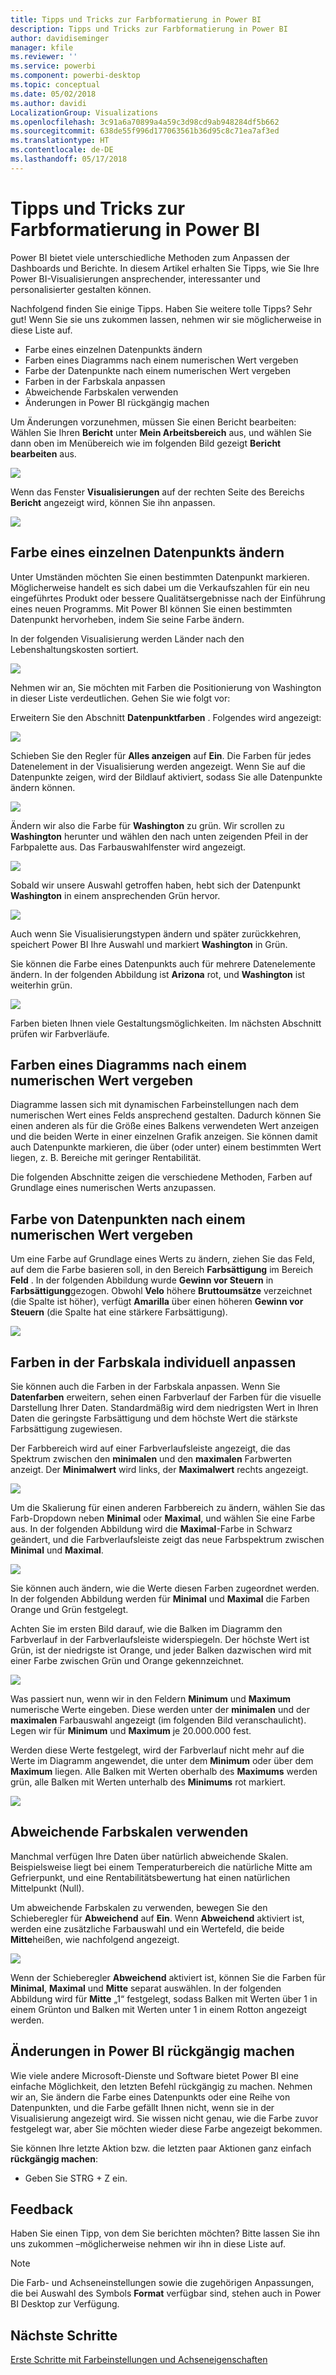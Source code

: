 ```yaml
---
title: Tipps und Tricks zur Farbformatierung in Power BI
description: Tipps und Tricks zur Farbformatierung in Power BI
author: davidiseminger
manager: kfile
ms.reviewer: ''
ms.service: powerbi
ms.component: powerbi-desktop
ms.topic: conceptual
ms.date: 05/02/2018
ms.author: davidi
LocalizationGroup: Visualizations
ms.openlocfilehash: 3c91a6a70899a4a59c3d98cd9ab948284df5b662
ms.sourcegitcommit: 638de55f996d177063561b36d95c8c71ea7af3ed
ms.translationtype: HT
ms.contentlocale: de-DE
ms.lasthandoff: 05/17/2018
---
```

# <a name="tips-and-tricks-for-color-formatting-in-power-bi"></a>Tipps und Tricks zur Farbformatierung in Power BI
Power BI bietet viele unterschiedliche Methoden zum Anpassen der Dashboards und Berichte. In diesem Artikel erhalten Sie Tipps, wie Sie Ihre Power BI-Visualisierungen ansprechender, interessanter und personalisierter gestalten können.

Nachfolgend finden Sie einige Tipps. Haben Sie weitere tolle Tipps? Sehr gut! Wenn Sie sie uns zukommen lassen, nehmen wir sie möglicherweise in diese Liste auf.

* Farbe eines einzelnen Datenpunkts ändern
* Farben eines Diagramms nach einem numerischen Wert vergeben
* Farbe der Datenpunkte nach einem numerischen Wert vergeben
* Farben in der Farbskala anpassen
* Abweichende Farbskalen verwenden
* Änderungen in Power BI rückgängig machen

Um Änderungen vorzunehmen, müssen Sie einen Bericht bearbeiten: Wählen Sie Ihren **Bericht** unter **Mein Arbeitsbereich** aus, und wählen Sie dann oben im Menübereich wie im folgenden Bild gezeigt **Bericht bearbeiten** aus.

![](media/service-tips-and-tricks-for-color-formatting/tipstrickscolor_1.png)

Wenn das Fenster **Visualisierungen** auf der rechten Seite des Bereichs **Bericht** angezeigt wird, können Sie ihn anpassen.

![](media/service-tips-and-tricks-for-color-formatting/tipstrickscolor_2.png)

## <a name="change-the-color-of-a-single-data-point"></a>Farbe eines einzelnen Datenpunkts ändern
Unter Umständen möchten Sie einen bestimmten Datenpunkt markieren. Möglicherweise handelt es sich dabei um die Verkaufszahlen für ein neu eingeführtes Produkt oder bessere Qualitätsergebnisse nach der Einführung eines neuen Programms. Mit Power BI können Sie einen bestimmten Datenpunkt hervorheben, indem Sie seine Farbe ändern.

In der folgenden Visualisierung werden Länder nach den Lebenshaltungskosten sortiert. 

![](media/service-tips-and-tricks-for-color-formatting/tipstrickscolor_3.png)

Nehmen wir an, Sie möchten mit Farben die Positionierung von Washington in dieser Liste verdeutlichen. Gehen Sie wie folgt vor:

Erweitern Sie den Abschnitt **Datenpunktfarben** . Folgendes wird angezeigt:

![](media/service-tips-and-tricks-for-color-formatting/tipstrickscolor_4.png)

Schieben Sie den Regler für **Alles anzeigen** auf **Ein**. Die Farben für jedes Datenelement in der Visualisierung werden angezeigt. Wenn Sie auf die Datenpunkte zeigen, wird der Bildlauf aktiviert, sodass Sie alle Datenpunkte ändern können.

![](media/service-tips-and-tricks-for-color-formatting/tipstrickscolor_5.png)

Ändern wir also die Farbe für **Washington** zu grün. Wir scrollen zu **Washington** herunter und wählen den nach unten zeigenden Pfeil in der Farbpalette aus. Das Farbauswahlfenster wird angezeigt.

![](media/service-tips-and-tricks-for-color-formatting/tipstrickscolor_6.png)

Sobald wir unsere Auswahl getroffen haben, hebt sich der Datenpunkt **Washington** in einem ansprechenden Grün hervor.

![](media/service-tips-and-tricks-for-color-formatting/tipstrickscolor_7.png)

Auch wenn Sie Visualisierungstypen ändern und später zurückkehren, speichert Power BI Ihre Auswahl und markiert **Washington** in Grün.

Sie können die Farbe eines Datenpunkts auch für mehrere Datenelemente ändern. In der folgenden Abbildung ist **Arizona** rot, und **Washington** ist weiterhin grün.

![](media/service-tips-and-tricks-for-color-formatting/tipstrickscolor_8.png)

Farben bieten Ihnen viele Gestaltungsmöglichkeiten. Im nächsten Abschnitt prüfen wir Farbverläufe.

## <a name="base-the-colors-of-a-chart-on-a-numeric-value"></a>Farben eines Diagramms nach einem numerischen Wert vergeben
Diagramme lassen sich mit dynamischen Farbeinstellungen nach dem numerischen Wert eines Felds ansprechend gestalten. Dadurch können Sie einen anderen als für die Größe eines Balkens verwendeten Wert anzeigen und die beiden Werte in einer einzelnen Grafik anzeigen. Sie können damit auch Datenpunkte markieren, die über (oder unter) einem bestimmten Wert liegen, z. B. Bereiche mit geringer Rentabilität.

Die folgenden Abschnitte zeigen die verschiedene Methoden, Farben auf Grundlage eines numerischen Werts anzupassen.

## <a name="base-the-color-of-data-points-on-a-value"></a>Farbe von Datenpunkten nach einem numerischen Wert vergeben
Um eine Farbe auf Grundlage eines Werts zu ändern, ziehen Sie das Feld, auf dem die Farbe basieren soll, in den Bereich **Farbsättigung** im Bereich **Feld** . In der folgenden Abbildung  wurde **Gewinn vor Steuern** in **Farbsättigung**gezogen. Obwohl **Velo** höhere **Bruttoumsätze** verzeichnet (die Spalte ist höher), verfügt **Amarilla** über einen höheren **Gewinn vor Steuern** (die Spalte hat eine stärkere Farbsättigung).

![](media/service-tips-and-tricks-for-color-formatting/tipstrickscolor_9.png)

## <a name="customize-the-colors-used-in-the-color-scale"></a>Farben in der Farbskala individuell anpassen
Sie können auch die Farben in der Farbskala anpassen. Wenn Sie **Datenfarben** erweitern, sehen einen Farbverlauf der Farben für die visuelle Darstellung Ihrer Daten. Standardmäßig wird dem niedrigsten Wert in Ihren Daten die geringste Farbsättigung und dem höchste Wert die stärkste Farbsättigung zugewiesen.

Der Farbbereich wird auf einer Farbverlaufsleiste angezeigt, die das Spektrum zwischen den **minimalen** und den **maximalen** Farbwerten anzeigt. Der **Minimalwert** wird links, der **Maximalwert** rechts angezeigt.

![](media/service-tips-and-tricks-for-color-formatting/tipstrickscolor_10.png)

Um die Skalierung für einen anderen Farbbereich zu ändern, wählen Sie das Farb-Dropdown neben **Minimal** oder **Maximal**, und wählen Sie eine Farbe aus. In der folgenden Abbildung wird die **Maximal**-Farbe in Schwarz geändert, und die Farbverlaufsleiste zeigt das neue Farbspektrum zwischen **Minimal** und **Maximal**.

![](media/service-tips-and-tricks-for-color-formatting/tipstrickscolor_11.png)

Sie können auch ändern, wie die Werte diesen Farben zugeordnet werden. In der folgenden Abbildung werden für **Minimal** und **Maximal** die Farben Orange und Grün festgelegt.

Achten Sie im ersten Bild darauf, wie die Balken im Diagramm den Farbverlauf in der Farbverlaufsleiste widerspiegeln. Der höchste Wert ist Grün, ist der niedrigste ist Orange, und jeder Balken dazwischen wird mit einer Farbe zwischen Grün und Orange gekennzeichnet.

![](media/service-tips-and-tricks-for-color-formatting/tipstrickscolor_12.png)

Was passiert nun, wenn wir in den Feldern **Minimum** und **Maximum** numerische Werte eingeben. Diese werden unter der **minimalen** und der **maximalen** Farbauswahl angezeigt (im folgenden Bild veranschaulicht). Legen wir für **Minimum** und **Maximum** je 20.000.000 fest.

Werden diese Werte festgelegt, wird der Farbverlauf nicht mehr auf die Werte im Diagramm angewendet, die unter dem **Minimum** oder über dem **Maximum** liegen. Alle Balken mit Werten oberhalb des **Maximums** werden grün, alle Balken mit Werten unterhalb des **Minimums** rot markiert.

![](media/service-tips-and-tricks-for-color-formatting/tipstrickscolor_13.png)

## <a name="use-diverging-color-scales"></a>Abweichende Farbskalen verwenden
Manchmal verfügen Ihre Daten über natürlich abweichende Skalen. Beispielsweise liegt bei einem Temperaturbereich die natürliche Mitte am Gefrierpunkt, und eine Rentabilitätsbewertung hat einen natürlichen Mittelpunkt (Null).

Um abweichende Farbskalen zu verwenden, bewegen Sie den Schieberegler für **Abweichend** auf **Ein**. Wenn **Abweichend** aktiviert ist, werden eine zusätzliche Farbauswahl und ein Wertefeld, die beide **Mitte**heißen, wie nachfolgend angezeigt.

![](media/service-tips-and-tricks-for-color-formatting/tipstrickscolor_14.png)

Wenn der Schieberegler **Abweichend** aktiviert ist, können Sie die Farben für **Minimal**, **Maximal** und **Mitte** separat auswählen. In der folgenden Abbildung wird für **Mitte** „1“ festgelegt, sodass Balken mit Werten über 1 in einem Grünton und Balken mit Werten unter 1 in einem Rotton angezeigt werden.

## <a name="how-to-undo-in-power-bi"></a>Änderungen in Power BI rückgängig machen
Wie viele andere Microsoft-Dienste und Software bietet Power BI eine einfache Möglichkeit, den letzten Befehl rückgängig zu machen. Nehmen wir an, Sie ändern die Farbe eines Datenpunkts oder eine Reihe von Datenpunkten, und die Farbe gefällt Ihnen nicht, wenn sie in der Visualisierung angezeigt wird. Sie wissen nicht genau, wie die Farbe zuvor festgelegt war, aber Sie möchten wieder diese Farbe angezeigt bekommen.

Sie können Ihre letzte Aktion bzw. die letzten paar Aktionen ganz einfach **rückgängig machen**:

- Geben Sie STRG + Z ein.

## <a name="feedback"></a>Feedback
Haben Sie einen Tipp, von dem Sie berichten möchten? Bitte lassen Sie ihn uns zukommen –möglicherweise nehmen wir ihn in diese Liste auf.

>[!NOTE]
>Die Farb- und Achseneinstellungen sowie die zugehörigen Anpassungen, die bei Auswahl des Symbols **Format** verfügbar sind, stehen auch in Power BI Desktop zur Verfügung.

## <a name="next-steps"></a>Nächste Schritte
[Erste Schritte mit Farbeinstellungen und Achseneigenschaften](service-getting-started-with-color-formatting-and-axis-properties.md)

